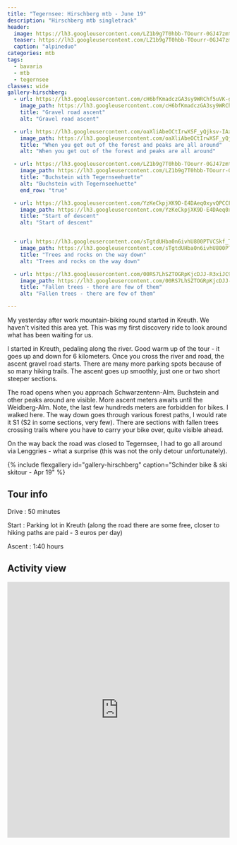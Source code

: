 ```yaml
---
title: "Tegernsee: Hirschberg mtb - June 19"
description: "Hirschberg mtb singletrack"
header:
  image: https://lh3.googleusercontent.com/LZ1b9g7T0hbb-TOourr-0GJ47zmtdZViiQynNsWAfeFcEq28idSBisAHbxJFtYYeLt7BH78RrwJtVDaWnqwDKYgvFKJHSeaVCI5Lqs72AOVW02jcJt-BnXhlJ63W7JH6YXIydIxu-RjEg99FaYroZYJBMsEsfc8HOjGVIz32tTuCz42Wok0Yo4_RQIqrgSvc920jZ9-tdgalVA-4jLm-Oz40IcLmezHGtbUpW5_mPLHk5k1bVj5Fk9oUAYs2UT1029kTCkfm-gA2ijii9Iu3Ak2SUjGIp-cOyixbpowmSRas6H0VZy_Spz-nxlQ9EeEH_P6lVOLKexHUxOG6uvq64jnNePPahU-KnZXCggyNK7eIeiKOD4Ll0HjKlqWX9VjQOoXuORnSN04_3qe9q_KLzwzbu1qEFcvno98M-Dg33TWjSn3CD0TtjDyxebFhzbJbyrBBMbbYY2nR717kYv2RAz5f1q1zXTblcsnXWcyH0bTBGpUwP1gRTq9lFKxTGrc8GuGRw4-HSjmnzrq58XE97lW1AamhqCh8HcvsvuJeC4mpkfrvgKmw55onaq7f2ABU6n2eAthQKcFGn5r5XKeiqKbsxduMJS1ZAAAAchA30Jf2fRND6F0VwwyZlY1jjSOGaB4VUyDXdr0wu_ZKvafvk7Ru5m1cvabtSgljMff1P9QlxZUjoC60zvPLteOC_9pEAOFmkoeMIiA8HUs_MRm6l3FYrg=w2054-h1542-no
  teaser: https://lh3.googleusercontent.com/LZ1b9g7T0hbb-TOourr-0GJ47zmtdZViiQynNsWAfeFcEq28idSBisAHbxJFtYYeLt7BH78RrwJtVDaWnqwDKYgvFKJHSeaVCI5Lqs72AOVW02jcJt-BnXhlJ63W7JH6YXIydIxu-RjEg99FaYroZYJBMsEsfc8HOjGVIz32tTuCz42Wok0Yo4_RQIqrgSvc920jZ9-tdgalVA-4jLm-Oz40IcLmezHGtbUpW5_mPLHk5k1bVj5Fk9oUAYs2UT1029kTCkfm-gA2ijii9Iu3Ak2SUjGIp-cOyixbpowmSRas6H0VZy_Spz-nxlQ9EeEH_P6lVOLKexHUxOG6uvq64jnNePPahU-KnZXCggyNK7eIeiKOD4Ll0HjKlqWX9VjQOoXuORnSN04_3qe9q_KLzwzbu1qEFcvno98M-Dg33TWjSn3CD0TtjDyxebFhzbJbyrBBMbbYY2nR717kYv2RAz5f1q1zXTblcsnXWcyH0bTBGpUwP1gRTq9lFKxTGrc8GuGRw4-HSjmnzrq58XE97lW1AamhqCh8HcvsvuJeC4mpkfrvgKmw55onaq7f2ABU6n2eAthQKcFGn5r5XKeiqKbsxduMJS1ZAAAAchA30Jf2fRND6F0VwwyZlY1jjSOGaB4VUyDXdr0wu_ZKvafvk7Ru5m1cvabtSgljMff1P9QlxZUjoC60zvPLteOC_9pEAOFmkoeMIiA8HUs_MRm6l3FYrg=w800-h300-no
  caption: "alpineduo"
categories: mtb
tags:
  - bavaria
  - mtb
  - tegernsee
classes: wide
gallery-hirschberg:
  - url: https://lh3.googleusercontent.com/cH6bfKmadczGA3sy9WRChf5uVK-gtBu3lVAElfno3ponkWjKg5b2TGbBNs05oCXm3x-yzVoH9j1f0wNYcj7HAd6lBNs1NGp71aovwKGWkuAievQ9NlXXw8lcvzA7XiYt-KjyFPPn-LskeK9C4tnwY6gyfOYy0Bw4laaOIh9SGESiuR_wx7lB0wmDCJNJN7uIRk_LxA95CQr4PzNzOTaCyQjsppmuBTQd3HNxPKCo0G8E13Jbh21FdyCWKDdz2jwVgXpqH8WYQkDZBufpBa0CXAMQbWdmktQvaviE_DJMZ4kJ_0uRy5p0Kk2vR-VpyIQI-WiBchtSoVJneCksmA5uIvR1jaBMRLGM2WpenIX3aJrKNbJxi6KxuqiczqmHRjtSRQFyuGzTv2NheuYD3iQCCRp16g_xpxS0hvrpy7BuXKQLfbpv73sYyY1KV0hPCLPyv3ankeP0A-2djDNmZGmjUPw4G7HTs9Dwm-8SARWKyl24FGBI13Hb3Kus1Qgo3r0QV9nU4boOnYg_yzNjK15UxdAzHdiOzEqBWXoleOBpW7eDBRh0e34hCtX57AxvOeLIAync9l0EPvUwS6yOEZVh7fwEkd7_Cpb2KhEm_QBb9yrnYIGH3Qcd5kbDrYrX4mDo6mjropkVtYbqdk7RU9FHOhnzY5YjqKNTUv3vohO4E8gTHCyRrzoR2yJ1H57B8_KGWh1D6RI7nFhl2Ao6N7e5TaPMIw=w1156-h1540-no
    image_path: https://lh3.googleusercontent.com/cH6bfKmadczGA3sy9WRChf5uVK-gtBu3lVAElfno3ponkWjKg5b2TGbBNs05oCXm3x-yzVoH9j1f0wNYcj7HAd6lBNs1NGp71aovwKGWkuAievQ9NlXXw8lcvzA7XiYt-KjyFPPn-LskeK9C4tnwY6gyfOYy0Bw4laaOIh9SGESiuR_wx7lB0wmDCJNJN7uIRk_LxA95CQr4PzNzOTaCyQjsppmuBTQd3HNxPKCo0G8E13Jbh21FdyCWKDdz2jwVgXpqH8WYQkDZBufpBa0CXAMQbWdmktQvaviE_DJMZ4kJ_0uRy5p0Kk2vR-VpyIQI-WiBchtSoVJneCksmA5uIvR1jaBMRLGM2WpenIX3aJrKNbJxi6KxuqiczqmHRjtSRQFyuGzTv2NheuYD3iQCCRp16g_xpxS0hvrpy7BuXKQLfbpv73sYyY1KV0hPCLPyv3ankeP0A-2djDNmZGmjUPw4G7HTs9Dwm-8SARWKyl24FGBI13Hb3Kus1Qgo3r0QV9nU4boOnYg_yzNjK15UxdAzHdiOzEqBWXoleOBpW7eDBRh0e34hCtX57AxvOeLIAync9l0EPvUwS6yOEZVh7fwEkd7_Cpb2KhEm_QBb9yrnYIGH3Qcd5kbDrYrX4mDo6mjropkVtYbqdk7RU9FHOhnzY5YjqKNTUv3vohO4E8gTHCyRrzoR2yJ1H57B8_KGWh1D6RI7nFhl2Ao6N7e5TaPMIw=w300-h400-no
    title: "Gravel road ascent"
    alt: "Gravel road ascent"

  - url: https://lh3.googleusercontent.com/oaXliAbeOCtIrwXSF_yQjksv-IAx2b95QotutEhSwvfC49cz3FSp1HX24sUSTrplrcjXqF8FuElsuirtMAmJ6svsY_ao4ALwgHmtHVtZ7ek60LYUI1Azyt9sFKuYqs3_zNegps1VyjW8_oUGgKic2fnoufqrXY6OucegWG4lapjWzXrk6yoLBZ59t7FVYfVQeny26GonTX-LI2XT7gpDBAew9NDXvjyhl_nXeTfEIKSlgBuD7gJv6bwdy4W3jlsXvVKAW5onvQCACwCRxrheKKhOU-S__972yfafe8VUFv4sScwpjbzF8EQ_eI8z-0qUNPO8dBm5lvv2Icoi-D3x0K0outdUVmdOnozmuIWohypqflblASNFfNeHtpixNO7saXgPY8iHWDcPPqsKIoIE0xray4Ci8ITNU2QUuzBPWmaQgayGGfLtqpJ5E6RM69AfkFS2T8HPaTsytDi2w36j3qW16sONEa9sO1fcIsyggTfsFcU4nfeR91x1kXyh_PnXPbKIEdjvGSUgncjglhEfJEj9cMkTf8Kk9iQpfLWYETsyMzrjLpZV6Z2Igh6euR6ZPbARUzPcgH9JsWcR4SoUsqbAzjkBWmNBjBs-6Uxfa20Zi9-xBEQYEtPfL4lIcGyHwEClYybJFBzgoVxb6rGcu2ftntw_BHLos70-2dVwLNfeHxYxzdTEZhueJE7rXSQ4HsTcjJZ1WvtEWIdeTDs9oizXug=w2054-h1542-no
    image_path: https://lh3.googleusercontent.com/oaXliAbeOCtIrwXSF_yQjksv-IAx2b95QotutEhSwvfC49cz3FSp1HX24sUSTrplrcjXqF8FuElsuirtMAmJ6svsY_ao4ALwgHmtHVtZ7ek60LYUI1Azyt9sFKuYqs3_zNegps1VyjW8_oUGgKic2fnoufqrXY6OucegWG4lapjWzXrk6yoLBZ59t7FVYfVQeny26GonTX-LI2XT7gpDBAew9NDXvjyhl_nXeTfEIKSlgBuD7gJv6bwdy4W3jlsXvVKAW5onvQCACwCRxrheKKhOU-S__972yfafe8VUFv4sScwpjbzF8EQ_eI8z-0qUNPO8dBm5lvv2Icoi-D3x0K0outdUVmdOnozmuIWohypqflblASNFfNeHtpixNO7saXgPY8iHWDcPPqsKIoIE0xray4Ci8ITNU2QUuzBPWmaQgayGGfLtqpJ5E6RM69AfkFS2T8HPaTsytDi2w36j3qW16sONEa9sO1fcIsyggTfsFcU4nfeR91x1kXyh_PnXPbKIEdjvGSUgncjglhEfJEj9cMkTf8Kk9iQpfLWYETsyMzrjLpZV6Z2Igh6euR6ZPbARUzPcgH9JsWcR4SoUsqbAzjkBWmNBjBs-6Uxfa20Zi9-xBEQYEtPfL4lIcGyHwEClYybJFBzgoVxb6rGcu2ftntw_BHLos70-2dVwLNfeHxYxzdTEZhueJE7rXSQ4HsTcjJZ1WvtEWIdeTDs9oizXug=w400-h300-no
    title: "When you get out of the forest and peaks are all around"
    alt: "When you get out of the forest and peaks are all around"

  - url: https://lh3.googleusercontent.com/LZ1b9g7T0hbb-TOourr-0GJ47zmtdZViiQynNsWAfeFcEq28idSBisAHbxJFtYYeLt7BH78RrwJtVDaWnqwDKYgvFKJHSeaVCI5Lqs72AOVW02jcJt-BnXhlJ63W7JH6YXIydIxu-RjEg99FaYroZYJBMsEsfc8HOjGVIz32tTuCz42Wok0Yo4_RQIqrgSvc920jZ9-tdgalVA-4jLm-Oz40IcLmezHGtbUpW5_mPLHk5k1bVj5Fk9oUAYs2UT1029kTCkfm-gA2ijii9Iu3Ak2SUjGIp-cOyixbpowmSRas6H0VZy_Spz-nxlQ9EeEH_P6lVOLKexHUxOG6uvq64jnNePPahU-KnZXCggyNK7eIeiKOD4Ll0HjKlqWX9VjQOoXuORnSN04_3qe9q_KLzwzbu1qEFcvno98M-Dg33TWjSn3CD0TtjDyxebFhzbJbyrBBMbbYY2nR717kYv2RAz5f1q1zXTblcsnXWcyH0bTBGpUwP1gRTq9lFKxTGrc8GuGRw4-HSjmnzrq58XE97lW1AamhqCh8HcvsvuJeC4mpkfrvgKmw55onaq7f2ABU6n2eAthQKcFGn5r5XKeiqKbsxduMJS1ZAAAAchA30Jf2fRND6F0VwwyZlY1jjSOGaB4VUyDXdr0wu_ZKvafvk7Ru5m1cvabtSgljMff1P9QlxZUjoC60zvPLteOC_9pEAOFmkoeMIiA8HUs_MRm6l3FYrg=w2054-h1542-no
    image_path: https://lh3.googleusercontent.com/LZ1b9g7T0hbb-TOourr-0GJ47zmtdZViiQynNsWAfeFcEq28idSBisAHbxJFtYYeLt7BH78RrwJtVDaWnqwDKYgvFKJHSeaVCI5Lqs72AOVW02jcJt-BnXhlJ63W7JH6YXIydIxu-RjEg99FaYroZYJBMsEsfc8HOjGVIz32tTuCz42Wok0Yo4_RQIqrgSvc920jZ9-tdgalVA-4jLm-Oz40IcLmezHGtbUpW5_mPLHk5k1bVj5Fk9oUAYs2UT1029kTCkfm-gA2ijii9Iu3Ak2SUjGIp-cOyixbpowmSRas6H0VZy_Spz-nxlQ9EeEH_P6lVOLKexHUxOG6uvq64jnNePPahU-KnZXCggyNK7eIeiKOD4Ll0HjKlqWX9VjQOoXuORnSN04_3qe9q_KLzwzbu1qEFcvno98M-Dg33TWjSn3CD0TtjDyxebFhzbJbyrBBMbbYY2nR717kYv2RAz5f1q1zXTblcsnXWcyH0bTBGpUwP1gRTq9lFKxTGrc8GuGRw4-HSjmnzrq58XE97lW1AamhqCh8HcvsvuJeC4mpkfrvgKmw55onaq7f2ABU6n2eAthQKcFGn5r5XKeiqKbsxduMJS1ZAAAAchA30Jf2fRND6F0VwwyZlY1jjSOGaB4VUyDXdr0wu_ZKvafvk7Ru5m1cvabtSgljMff1P9QlxZUjoC60zvPLteOC_9pEAOFmkoeMIiA8HUs_MRm6l3FYrg=w400-h300-no
    title: "Buchstein with Tegernseehuette"
    alt: "Buchstein with Tegernseehuette"
    end_row: "true"

  - url: https://lh3.googleusercontent.com/YzKeCkpjXK9D-E4DAeq0xyvQPCCFYcrCwF2m3II5b4JMFPu2XFrma9RSK1lgVtGADP0qhPacXjDCcavJ-VvaBFLZAvUcK_Rgdko99lNbk9Cz1o3mUuzpee8wsCEE_wx-OPI36o34POzjhyxfD2DF6tc8CGZnvFsE8tJKc3KQoWUELkQ-sf1S18nY0hIeLGl3P8b3E95pZUK7AQhw_1k_R0_rw0br0e_rMQoU1fOSKzcppPLBtwGN0ynhPmWJA1s12FukH3Rkx-SSLuVQ8Xgzu9hVrhpwjmbWjHAqZOkyIedSVvuwGthg5p1qvYIBEaiLmlwEaeIgcAXHSBxQ_JIkm-d0swiCYYS1CJJSz8Fnbs4smUIe_FHRNi_Z3jDVBz_tgrE-W2wkFRAC8PWUUUg3sPtc6dkXd1mM6m9CSm6Dl1-VJDM_P2PVuEWXPoXRznCM4JxFB12_D-0KLoGbQvQE0VKXnEVtZHEMfZazgRAT2JvoZOwSYPiYkhknHWZGiPnqe7v2_PxdS7gLGvIaedN_oHauI4g3xVGC97MHtifP-mXrcYPe4pkCN2qZw4eR0s3vBqXoI752wp5ZjW1JaeFXhO68ip9jtHKYokiyYF7Ul1EdyYx-RtD90LuVgP-o6e2z6rVRPVW4gbijdOY4nR0crgC6mI0qlb6LTMoxA0hKppTdPBZjV1mprQaHwLYC5YQZydlM0oBp0VQGeAwB9fSVezDegg=w1156-h1540-no
    image_path: https://lh3.googleusercontent.com/YzKeCkpjXK9D-E4DAeq0xyvQPCCFYcrCwF2m3II5b4JMFPu2XFrma9RSK1lgVtGADP0qhPacXjDCcavJ-VvaBFLZAvUcK_Rgdko99lNbk9Cz1o3mUuzpee8wsCEE_wx-OPI36o34POzjhyxfD2DF6tc8CGZnvFsE8tJKc3KQoWUELkQ-sf1S18nY0hIeLGl3P8b3E95pZUK7AQhw_1k_R0_rw0br0e_rMQoU1fOSKzcppPLBtwGN0ynhPmWJA1s12FukH3Rkx-SSLuVQ8Xgzu9hVrhpwjmbWjHAqZOkyIedSVvuwGthg5p1qvYIBEaiLmlwEaeIgcAXHSBxQ_JIkm-d0swiCYYS1CJJSz8Fnbs4smUIe_FHRNi_Z3jDVBz_tgrE-W2wkFRAC8PWUUUg3sPtc6dkXd1mM6m9CSm6Dl1-VJDM_P2PVuEWXPoXRznCM4JxFB12_D-0KLoGbQvQE0VKXnEVtZHEMfZazgRAT2JvoZOwSYPiYkhknHWZGiPnqe7v2_PxdS7gLGvIaedN_oHauI4g3xVGC97MHtifP-mXrcYPe4pkCN2qZw4eR0s3vBqXoI752wp5ZjW1JaeFXhO68ip9jtHKYokiyYF7Ul1EdyYx-RtD90LuVgP-o6e2z6rVRPVW4gbijdOY4nR0crgC6mI0qlb6LTMoxA0hKppTdPBZjV1mprQaHwLYC5YQZydlM0oBp0VQGeAwB9fSVezDegg=w300-h400-no
    title: "Start of descent"
    alt: "Start of descent"


  - url: https://lh3.googleusercontent.com/sTgtdUHba0n6ivhU800PTVCSkf_TjXzI_Oy0kyGBLYHh2b3U5twMu-2DQBsWwVHK75wrObR9EGVHkziFJDIWmQs2G4BuwHLL2mQM9EZ3_EcK7zzkrWcCc_F-NGOC5m3YrzaNO5EjK98Yob3QtdVM9NlcRHzgt7ouK1HnV-YINUd-a_c08MWQC8-VoeOTH2nWSnPmXCa9-OiXf9MAs9pWutK2AtcycP3mZDq4qWVLEQQL4YL7y62t60I3JrcjLq5JZoHIQNWJ3Eo8A272kVdBqs0PtxhIX8TvtrntG7eoRNZenjuCAyb0h3wBFb7qKg4PdR0QheH5VIN2bQGSTrn-1lQ9QcEedfNjSv_0pX2u_Z0iqPUCsSe2vvZ1wowxjoxnHDz6aUd2jvi5dNaG4oljIw5-6iUQNXvMLzjKBn3_RFCC9XYM1kkW_iYzJrTHDNKDtnCfeeiFORSMy0rGqQ4DV4d4vpjZyO1TWyq8wrX8HIo0T7qjgiRzX1E1u0_PMCu6kp2enJSN-teIM7jEVeGankbW8BEla80zNf2ECBZXZANv7r76E2Zj5rbYkXl-7yb5z5x8BTGc6I27VR91uybOwOJ9QNkQAQAEJd2qkGG7OGEC3X2rgFBQSKaEaiOTBlt5OBluc_jWhI4v7XbBk3gYYgBggWdlrSATIvB05uPd5wMCeXozpxjJnM7NmzEieoQydHX-ILvMvzUMgPpak__qCiqHag=w1156-h1540-no
    image_path: https://lh3.googleusercontent.com/sTgtdUHba0n6ivhU800PTVCSkf_TjXzI_Oy0kyGBLYHh2b3U5twMu-2DQBsWwVHK75wrObR9EGVHkziFJDIWmQs2G4BuwHLL2mQM9EZ3_EcK7zzkrWcCc_F-NGOC5m3YrzaNO5EjK98Yob3QtdVM9NlcRHzgt7ouK1HnV-YINUd-a_c08MWQC8-VoeOTH2nWSnPmXCa9-OiXf9MAs9pWutK2AtcycP3mZDq4qWVLEQQL4YL7y62t60I3JrcjLq5JZoHIQNWJ3Eo8A272kVdBqs0PtxhIX8TvtrntG7eoRNZenjuCAyb0h3wBFb7qKg4PdR0QheH5VIN2bQGSTrn-1lQ9QcEedfNjSv_0pX2u_Z0iqPUCsSe2vvZ1wowxjoxnHDz6aUd2jvi5dNaG4oljIw5-6iUQNXvMLzjKBn3_RFCC9XYM1kkW_iYzJrTHDNKDtnCfeeiFORSMy0rGqQ4DV4d4vpjZyO1TWyq8wrX8HIo0T7qjgiRzX1E1u0_PMCu6kp2enJSN-teIM7jEVeGankbW8BEla80zNf2ECBZXZANv7r76E2Zj5rbYkXl-7yb5z5x8BTGc6I27VR91uybOwOJ9QNkQAQAEJd2qkGG7OGEC3X2rgFBQSKaEaiOTBlt5OBluc_jWhI4v7XbBk3gYYgBggWdlrSATIvB05uPd5wMCeXozpxjJnM7NmzEieoQydHX-ILvMvzUMgPpak__qCiqHag=w300-h400-no
    title: "Trees and rocks on the way down"
    alt: "Trees and rocks on the way down"

  - url: https://lh3.googleusercontent.com/00RS7LhSZTOGRpKjcDJJ-R3xiJC9R8h_LBpkIbpCdFzbiwRN3vdPhFo8nXq8iwsv0x1pelRhcJbcCN7pSlaaHEyey2H8DiD-wqp30Filwfy58sQNt6LDzdZS8fKsnaNeUuySzpTRZl_csfE8q6nZhguexY0QLQuf2BuxK6IMfaqD_rmE-n54QSTPsyGj0AkaWvqBch2ZMGZLHAB8oKfgF4t_wR0uT5y_RGJnddo0NiI3nEbxBnkl5x1vNLJWpCxvxGjHKcibshNnJXFuFKP9x4VD4wdAP_oPPOXNr-gEm83qWfyaHm6dpDBPyVGY1iu6Yc7QxifXbYwlbhVaFIUYatUgtaUHPNe27bFkjDHjm7SmhSiRGlHWem6f4qTUaw1WzmuS5wEB3j9p63VXCcRmyuIcRy_OaEGO5DR85EcxAj4SBM-sdy1coVQlVVROOS6FX7Hjxxsr2bKPNewbfkk09LPvDiVt0wvgqb_CHxE1MXQysLKqwjSgIZqrE0rqZFV75IN7DeK_d5ec5qyDKAn7r5iqHN_qNE0z80JWdOcCeC7RSbdSjJpeDuo7BT_XzFLlyPrBgsYxX__ovKch51AktNRAgu_pGfYUvjd-Cun5D74i0NyWjFHNIIJyfuGCBzS_8vy-axk96q5d2u7HPpWtvvw-N85m8uoB-OlyoIkB0Vo9VvaBnViuq9Wdgcol3ecWCRKPe06KRmG63MIrsiJBHLXGzQ=w1156-h1540-no
    image_path: https://lh3.googleusercontent.com/00RS7LhSZTOGRpKjcDJJ-R3xiJC9R8h_LBpkIbpCdFzbiwRN3vdPhFo8nXq8iwsv0x1pelRhcJbcCN7pSlaaHEyey2H8DiD-wqp30Filwfy58sQNt6LDzdZS8fKsnaNeUuySzpTRZl_csfE8q6nZhguexY0QLQuf2BuxK6IMfaqD_rmE-n54QSTPsyGj0AkaWvqBch2ZMGZLHAB8oKfgF4t_wR0uT5y_RGJnddo0NiI3nEbxBnkl5x1vNLJWpCxvxGjHKcibshNnJXFuFKP9x4VD4wdAP_oPPOXNr-gEm83qWfyaHm6dpDBPyVGY1iu6Yc7QxifXbYwlbhVaFIUYatUgtaUHPNe27bFkjDHjm7SmhSiRGlHWem6f4qTUaw1WzmuS5wEB3j9p63VXCcRmyuIcRy_OaEGO5DR85EcxAj4SBM-sdy1coVQlVVROOS6FX7Hjxxsr2bKPNewbfkk09LPvDiVt0wvgqb_CHxE1MXQysLKqwjSgIZqrE0rqZFV75IN7DeK_d5ec5qyDKAn7r5iqHN_qNE0z80JWdOcCeC7RSbdSjJpeDuo7BT_XzFLlyPrBgsYxX__ovKch51AktNRAgu_pGfYUvjd-Cun5D74i0NyWjFHNIIJyfuGCBzS_8vy-axk96q5d2u7HPpWtvvw-N85m8uoB-OlyoIkB0Vo9VvaBnViuq9Wdgcol3ecWCRKPe06KRmG63MIrsiJBHLXGzQ=w300-h400-no
    title: "Fallen trees - there are few of them"
    alt: "Fallen trees - there are few of them"

---
```


My yesterday after work mountain-biking round started in Kreuth. We haven't visited this area yet. This was my first discovery ride to look around what has been waiting for us.

I started in Kreuth, pedaling along the river. Good warm up of the tour - it goes up and down for 6 kilometers. Once you cross the river and road, the ascent gravel road starts. There are many more parking spots because of so many hiking trails. The ascent goes up smoothly, just one or two short steeper sections.

The road opens when you approach Schwarzentenn-Alm. Buchstein and other peaks around are visible. More ascent meters awaits until the Weidberg-Alm. Note, the last few hundreds meters are forbidden for bikes. I walked here. The way down goes through various forest paths, I would rate it S1 (S2 in some sections, very few). There are sections with fallen trees crossing trails where you have to carry your bike over, quite visible ahead.

On the way back the road was closed to Tegernsee, I had to go all around via Lenggries - what a surprise (this was not the only detour unfortunately).

{% include flexgallery id="gallery-hirschberg" caption="Schinder bike & ski skitour  - Apr 19" %}

## Tour info

Drive
: 50 minutes

Start
: Parking lot in Kreuth (along the road there are some free, closer to hiking paths are paid - 3 euros per day)

Ascent
: 1:40 hours

## Activity view

<iframe src="https://www.komoot.com/tour/70949481/embed?profile=1" width="100%" height="580" frameborder="0" scrolling="no"></iframe>
